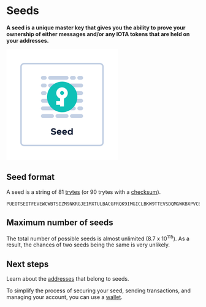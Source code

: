 # Seeds

**A seed is a unique master key that gives you the ability to prove your ownership of either messages and/or any IOTA tokens that are held on your addresses.**

![Seed](../images/seed.png)

## Seed format

A seed is a string of 81 [trytes](../the-tangle/ternary.md) (or 90 trytes with a [checksum](../accounts/checksums.md)).

```
PUEOTSEITFEVEWCWBTSIZM9NKRGJEIMXTULBACGFRQK9IMGICLBKW9TTEVSDQMGWKBXPVCBMMCXWMNPDX
```

## Maximum number of seeds

The total number of possible seeds is almost unlimited (8.7 x 10<sup>115</sup>). As a result, the chances of two seeds being the same is very unlikely.

## Next steps

Learn about the [addresses](../accounts/addresses.md) that belong to seeds.

To simplify the process of securing your seed, sending transactions, and managing your account, you can use a [wallet](../accounts/wallets.md).




